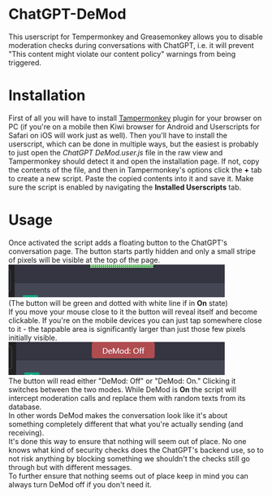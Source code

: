
# ChatGPT-DeMod
This userscript for Tempermonkey and Greasemonkey allows you to disable moderation checks during conversations with ChatGPT, i.e. it will prevent "This content might violate our content policy" warnings from being triggered.

# Installation
First of all you will have to install [Tampermonkey](https://www.tampermonkey.net) plugin for your browser on PC (if you're on a mobile then Kiwi browser for Android and Userscripts for Safari on iOS will work just as well). Then you'll have to install the userscript, which can be done in multiple ways, but the easiest is probably to just open the *ChatGPT DeMod.user.js* file in the raw view and Tampermonkey should detect it and open the installation page. If not, copy the contents of the file, and then in Tampermonkey's options click the **+** tab to create a new script. Paste the copied contents into it and save it.
Make sure the script is enabled by navigating the **Installed Userscripts** tab.

# Usage
Once activated the script adds a floating button to the ChatGPT's conversation page.
The button starts partly hidden and only a small stripe of pixels will be visible at the top of the page.  
![Progress results](res/demod-hidden.png)  
(The button will be green and dotted with white line if in **On** state)  
If you move your mouse close to it the button will reveal itself and become clickable. If you're on the mobile devices you can just tap somewhere close to it - the tappable area is significantly larger than just those few pixels initially visible.  
![Progress results](res/demod-shown.png)  
The button will read either "DeMod: Off" or "DeMod: On." Clicking it switches between the two modes. While DeMod is **On** the script will intercept moderation calls and replace them with random texts from its database.  
In other words DeMod makes the conversation look like it's about something completely different that what you're actually sending (and receiving).  
It's done this way to ensure that nothing will seem out of place. No one knows what kind of security checks does the ChatGPT's backend use, so to not risk anything by blocking something we shouldn't the checks still go through but with different messages.  
To further ensure that nothing seems out of place keep in mind you can always turn DeMod off if you don't need it.
